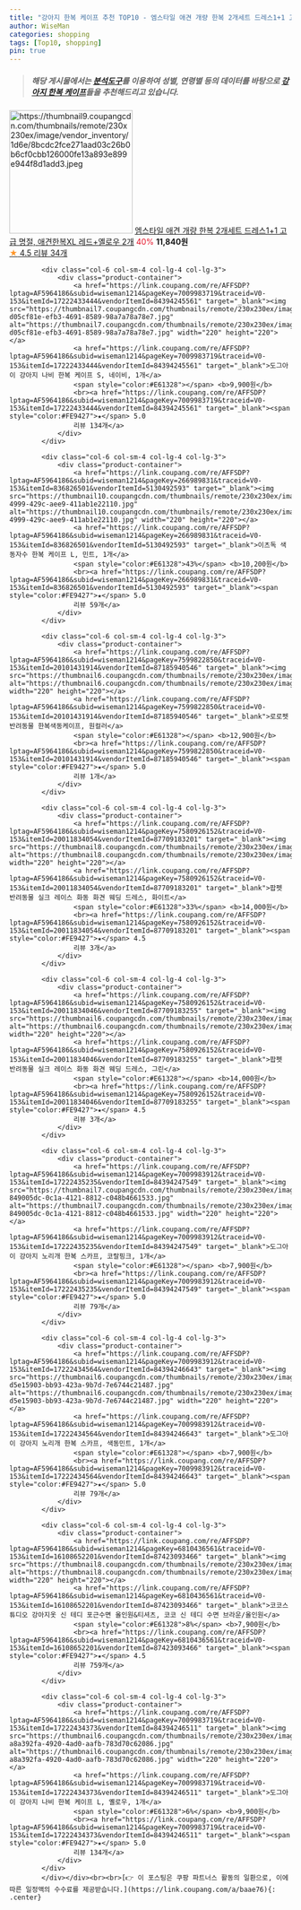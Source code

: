 ```yaml
---
title: "강아지 한복 케이프 추천 TOP10 - 엠스타일 애견 개량 한복 2개세트 드레스1+1 고급 명절, 애견한복XL 레드+옐로우 2개"
author: WiseMan
categories: shopping
tags: [Top10, shopping]
pin: true
---
```


> ##### 해당 게시물에서는 [**분석도구**](https://itemscout.io/)를 이용하여 **성별**, **연령별** 등의 데이터를 바탕으로 [**강아지 한복 케이프**](https://link.coupang.com/a/baae76)들을 추천해드리고 있습니다.
<div class="container"><div class="row">
            <div class="col-6 col-sm-4 col-lg-4 col-lg-3">
                <div class="product-container">
                    <a href="https://link.coupang.com/re/AFFSDP?lptag=AF5964186&subid=wiseman1214&pageKey=7699424051&traceid=V0-153&itemId=20610491943&vendorItemId=87685020150" target="_blank"><img src="https://thumbnail9.coupangcdn.com/thumbnails/remote/230x230ex/image/vendor_inventory/1d6e/8bcdc2fce271aad03c26b0b6cf0cbb126000fe13a893e899e944f8d1add3.jpeg" alt="https://thumbnail9.coupangcdn.com/thumbnails/remote/230x230ex/image/vendor_inventory/1d6e/8bcdc2fce271aad03c26b0b6cf0cbb126000fe13a893e899e944f8d1add3.jpeg" width="220" height="220"></a>
                    <a href="https://link.coupang.com/re/AFFSDP?lptag=AF5964186&subid=wiseman1214&pageKey=7699424051&traceid=V0-153&itemId=20610491943&vendorItemId=87685020150" target="_blank">엠스타일 애견 개량 한복 2개세트 드레스1+1 고급 명절, 애견한복XL 레드+옐로우 2개</a>
                    <span style="color:#E61328">40%</span> <b>11,840원</b>
                    <br><a href="https://link.coupang.com/re/AFFSDP?lptag=AF5964186&subid=wiseman1214&pageKey=7699424051&traceid=V0-153&itemId=20610491943&vendorItemId=87685020150" target="_blank"><span style="color:#FE9427">★</span> 4.5
                    리뷰 34개</a>
                </div>
            </div>
            
            <div class="col-6 col-sm-4 col-lg-4 col-lg-3">
                <div class="product-container">
                    <a href="https://link.coupang.com/re/AFFSDP?lptag=AF5964186&subid=wiseman1214&pageKey=7009983719&traceid=V0-153&itemId=17222433444&vendorItemId=84394245561" target="_blank"><img src="https://thumbnail7.coupangcdn.com/thumbnails/remote/230x230ex/image/retail/images/8666501599472988-d05cf81e-efb3-4691-8589-98a7a78a78e7.jpg" alt="https://thumbnail7.coupangcdn.com/thumbnails/remote/230x230ex/image/retail/images/8666501599472988-d05cf81e-efb3-4691-8589-98a7a78a78e7.jpg" width="220" height="220"></a>
                    <a href="https://link.coupang.com/re/AFFSDP?lptag=AF5964186&subid=wiseman1214&pageKey=7009983719&traceid=V0-153&itemId=17222433444&vendorItemId=84394245561" target="_blank">도그아이 강아지 나비 한복 케이프 S, 네이비, 1개</a>
                    <span style="color:#E61328"></span> <b>9,900원</b>
                    <br><a href="https://link.coupang.com/re/AFFSDP?lptag=AF5964186&subid=wiseman1214&pageKey=7009983719&traceid=V0-153&itemId=17222433444&vendorItemId=84394245561" target="_blank"><span style="color:#FE9427">★</span> 5.0
                    리뷰 134개</a>
                </div>
            </div>
            
            <div class="col-6 col-sm-4 col-lg-4 col-lg-3">
                <div class="product-container">
                    <a href="https://link.coupang.com/re/AFFSDP?lptag=AF5964186&subid=wiseman1214&pageKey=266989831&traceid=V0-153&itemId=836826501&vendorItemId=5130492593" target="_blank"><img src="https://thumbnail10.coupangcdn.com/thumbnails/remote/230x230ex/image/retail/images/2019/07/24/11/2/a1fa4928-4999-429c-aee9-411ab1e22110.jpg" alt="https://thumbnail10.coupangcdn.com/thumbnails/remote/230x230ex/image/retail/images/2019/07/24/11/2/a1fa4928-4999-429c-aee9-411ab1e22110.jpg" width="220" height="220"></a>
                    <a href="https://link.coupang.com/re/AFFSDP?lptag=AF5964186&subid=wiseman1214&pageKey=266989831&traceid=V0-153&itemId=836826501&vendorItemId=5130492593" target="_blank">이츠독 색동자수 한복 케이프 L, 민트, 1개</a>
                    <span style="color:#E61328">43%</span> <b>10,200원</b>
                    <br><a href="https://link.coupang.com/re/AFFSDP?lptag=AF5964186&subid=wiseman1214&pageKey=266989831&traceid=V0-153&itemId=836826501&vendorItemId=5130492593" target="_blank"><span style="color:#FE9427">★</span> 5.0
                    리뷰 59개</a>
                </div>
            </div>
            
            <div class="col-6 col-sm-4 col-lg-4 col-lg-3">
                <div class="product-container">
                    <a href="https://link.coupang.com/re/AFFSDP?lptag=AF5964186&subid=wiseman1214&pageKey=7599822850&traceid=V0-153&itemId=20101431914&vendorItemId=87185940546" target="_blank"><img src="https://thumbnail6.coupangcdn.com/thumbnails/remote/230x230ex/image/vendor_inventory/6a5f/759dd6b613f7f83550473cb0bc3b0b6027f22fab2e43fb496cecba40e99f.jpg" alt="https://thumbnail6.coupangcdn.com/thumbnails/remote/230x230ex/image/vendor_inventory/6a5f/759dd6b613f7f83550473cb0bc3b0b6027f22fab2e43fb496cecba40e99f.jpg" width="220" height="220"></a>
                    <a href="https://link.coupang.com/re/AFFSDP?lptag=AF5964186&subid=wiseman1214&pageKey=7599822850&traceid=V0-153&itemId=20101431914&vendorItemId=87185940546" target="_blank">로로펫 반려동물 한복색동케이프, 원컬러</a>
                    <span style="color:#E61328"></span> <b>12,900원</b>
                    <br><a href="https://link.coupang.com/re/AFFSDP?lptag=AF5964186&subid=wiseman1214&pageKey=7599822850&traceid=V0-153&itemId=20101431914&vendorItemId=87185940546" target="_blank"><span style="color:#FE9427">★</span> 5.0
                    리뷰 1개</a>
                </div>
            </div>
            
            <div class="col-6 col-sm-4 col-lg-4 col-lg-3">
                <div class="product-container">
                    <a href="https://link.coupang.com/re/AFFSDP?lptag=AF5964186&subid=wiseman1214&pageKey=7580926152&traceid=V0-153&itemId=20011834054&vendorItemId=87709183201" target="_blank"><img src="https://thumbnail8.coupangcdn.com/thumbnails/remote/230x230ex/image/vendor_inventory/5e79/a43f01eab8bb18563bf6c152a89f89c8630d720b95d832ca2b15c14c8a72.jpg" alt="https://thumbnail8.coupangcdn.com/thumbnails/remote/230x230ex/image/vendor_inventory/5e79/a43f01eab8bb18563bf6c152a89f89c8630d720b95d832ca2b15c14c8a72.jpg" width="220" height="220"></a>
                    <a href="https://link.coupang.com/re/AFFSDP?lptag=AF5964186&subid=wiseman1214&pageKey=7580926152&traceid=V0-153&itemId=20011834054&vendorItemId=87709183201" target="_blank">팝펫 반려동물 실크 레이스 화동 화견 웨딩 드레스, 화이트</a>
                    <span style="color:#E61328">33%</span> <b>14,000원</b>
                    <br><a href="https://link.coupang.com/re/AFFSDP?lptag=AF5964186&subid=wiseman1214&pageKey=7580926152&traceid=V0-153&itemId=20011834054&vendorItemId=87709183201" target="_blank"><span style="color:#FE9427">★</span> 4.5
                    리뷰 3개</a>
                </div>
            </div>
            
            <div class="col-6 col-sm-4 col-lg-4 col-lg-3">
                <div class="product-container">
                    <a href="https://link.coupang.com/re/AFFSDP?lptag=AF5964186&subid=wiseman1214&pageKey=7580926152&traceid=V0-153&itemId=20011834046&vendorItemId=87709183255" target="_blank"><img src="https://thumbnail6.coupangcdn.com/thumbnails/remote/230x230ex/image/vendor_inventory/028c/4a356421bf75961a30cc3ca68137755abb2983dffeb04393d0e9b96540fd.jpg" alt="https://thumbnail6.coupangcdn.com/thumbnails/remote/230x230ex/image/vendor_inventory/028c/4a356421bf75961a30cc3ca68137755abb2983dffeb04393d0e9b96540fd.jpg" width="220" height="220"></a>
                    <a href="https://link.coupang.com/re/AFFSDP?lptag=AF5964186&subid=wiseman1214&pageKey=7580926152&traceid=V0-153&itemId=20011834046&vendorItemId=87709183255" target="_blank">팝펫 반려동물 실크 레이스 화동 화견 웨딩 드레스, 그린</a>
                    <span style="color:#E61328"></span> <b>14,000원</b>
                    <br><a href="https://link.coupang.com/re/AFFSDP?lptag=AF5964186&subid=wiseman1214&pageKey=7580926152&traceid=V0-153&itemId=20011834046&vendorItemId=87709183255" target="_blank"><span style="color:#FE9427">★</span> 4.5
                    리뷰 3개</a>
                </div>
            </div>
            
            <div class="col-6 col-sm-4 col-lg-4 col-lg-3">
                <div class="product-container">
                    <a href="https://link.coupang.com/re/AFFSDP?lptag=AF5964186&subid=wiseman1214&pageKey=7009983912&traceid=V0-153&itemId=17222435235&vendorItemId=84394247549" target="_blank"><img src="https://thumbnail7.coupangcdn.com/thumbnails/remote/230x230ex/image/retail/images/2895462157096534-849005dc-0c1a-4121-8812-c048b4661533.jpg" alt="https://thumbnail7.coupangcdn.com/thumbnails/remote/230x230ex/image/retail/images/2895462157096534-849005dc-0c1a-4121-8812-c048b4661533.jpg" width="220" height="220"></a>
                    <a href="https://link.coupang.com/re/AFFSDP?lptag=AF5964186&subid=wiseman1214&pageKey=7009983912&traceid=V0-153&itemId=17222435235&vendorItemId=84394247549" target="_blank">도그아이 강아지 노리개 한복 스카프, 코랄핑크, 1개</a>
                    <span style="color:#E61328"></span> <b>7,900원</b>
                    <br><a href="https://link.coupang.com/re/AFFSDP?lptag=AF5964186&subid=wiseman1214&pageKey=7009983912&traceid=V0-153&itemId=17222435235&vendorItemId=84394247549" target="_blank"><span style="color:#FE9427">★</span> 5.0
                    리뷰 79개</a>
                </div>
            </div>
            
            <div class="col-6 col-sm-4 col-lg-4 col-lg-3">
                <div class="product-container">
                    <a href="https://link.coupang.com/re/AFFSDP?lptag=AF5964186&subid=wiseman1214&pageKey=7009983912&traceid=V0-153&itemId=17222434564&vendorItemId=84394246643" target="_blank"><img src="https://thumbnail6.coupangcdn.com/thumbnails/remote/230x230ex/image/retail/images/825016121418396-d5e15903-bb93-423a-9b7d-7e6744c21487.jpg" alt="https://thumbnail6.coupangcdn.com/thumbnails/remote/230x230ex/image/retail/images/825016121418396-d5e15903-bb93-423a-9b7d-7e6744c21487.jpg" width="220" height="220"></a>
                    <a href="https://link.coupang.com/re/AFFSDP?lptag=AF5964186&subid=wiseman1214&pageKey=7009983912&traceid=V0-153&itemId=17222434564&vendorItemId=84394246643" target="_blank">도그아이 강아지 노리개 한복 스카프, 색동민트, 1개</a>
                    <span style="color:#E61328"></span> <b>7,900원</b>
                    <br><a href="https://link.coupang.com/re/AFFSDP?lptag=AF5964186&subid=wiseman1214&pageKey=7009983912&traceid=V0-153&itemId=17222434564&vendorItemId=84394246643" target="_blank"><span style="color:#FE9427">★</span> 5.0
                    리뷰 79개</a>
                </div>
            </div>
            
            <div class="col-6 col-sm-4 col-lg-4 col-lg-3">
                <div class="product-container">
                    <a href="https://link.coupang.com/re/AFFSDP?lptag=AF5964186&subid=wiseman1214&pageKey=6810436561&traceid=V0-153&itemId=16108652201&vendorItemId=87423093466" target="_blank"><img src="https://thumbnail8.coupangcdn.com/thumbnails/remote/230x230ex/image/vendor_inventory/f2de/b8c9a8f328799e8bfa64fd4e84d41e4f26f23ffde1a4fe3ce11a87a73703.jpg" alt="https://thumbnail8.coupangcdn.com/thumbnails/remote/230x230ex/image/vendor_inventory/f2de/b8c9a8f328799e8bfa64fd4e84d41e4f26f23ffde1a4fe3ce11a87a73703.jpg" width="220" height="220"></a>
                    <a href="https://link.coupang.com/re/AFFSDP?lptag=AF5964186&subid=wiseman1214&pageKey=6810436561&traceid=V0-153&itemId=16108652201&vendorItemId=87423093466" target="_blank">코코스튜디오 강아지옷 신 테디 포근수면 올인원&티셔츠, 코코 신 테디 수면 브라운/올인원</a>
                    <span style="color:#E61328">8%</span> <b>7,900원</b>
                    <br><a href="https://link.coupang.com/re/AFFSDP?lptag=AF5964186&subid=wiseman1214&pageKey=6810436561&traceid=V0-153&itemId=16108652201&vendorItemId=87423093466" target="_blank"><span style="color:#FE9427">★</span> 4.5
                    리뷰 759개</a>
                </div>
            </div>
            
            <div class="col-6 col-sm-4 col-lg-4 col-lg-3">
                <div class="product-container">
                    <a href="https://link.coupang.com/re/AFFSDP?lptag=AF5964186&subid=wiseman1214&pageKey=7009983719&traceid=V0-153&itemId=17222434373&vendorItemId=84394246511" target="_blank"><img src="https://thumbnail6.coupangcdn.com/thumbnails/remote/230x230ex/image/retail/images/8667975489060529-a8a392fa-4920-4ad0-aafb-783d70c62086.jpg" alt="https://thumbnail6.coupangcdn.com/thumbnails/remote/230x230ex/image/retail/images/8667975489060529-a8a392fa-4920-4ad0-aafb-783d70c62086.jpg" width="220" height="220"></a>
                    <a href="https://link.coupang.com/re/AFFSDP?lptag=AF5964186&subid=wiseman1214&pageKey=7009983719&traceid=V0-153&itemId=17222434373&vendorItemId=84394246511" target="_blank">도그아이 강아지 나비 한복 케이프 L, 옐로우, 1개</a>
                    <span style="color:#E61328">6%</span> <b>9,900원</b>
                    <br><a href="https://link.coupang.com/re/AFFSDP?lptag=AF5964186&subid=wiseman1214&pageKey=7009983719&traceid=V0-153&itemId=17222434373&vendorItemId=84394246511" target="_blank"><span style="color:#FE9427">★</span> 5.0
                    리뷰 134개</a>
                </div>
            </div>
            </div></div><br><br>[👉 이 포스팅은 쿠팡 파트너스 활동의 일환으로, 이에 따른 일정액의 수수료를 제공받습니다.](https://link.coupang.com/a/baae76){: .center}